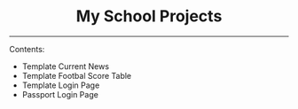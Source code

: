 <h1 align="center">My School Projects</h1>
<hr/>

Contents:
<ul>
<li>Template Current News</li>
<li>Template Footbal Score Table</li>
<li>Template Login Page</li>
<li>Passport Login Page</li>
</ul>
